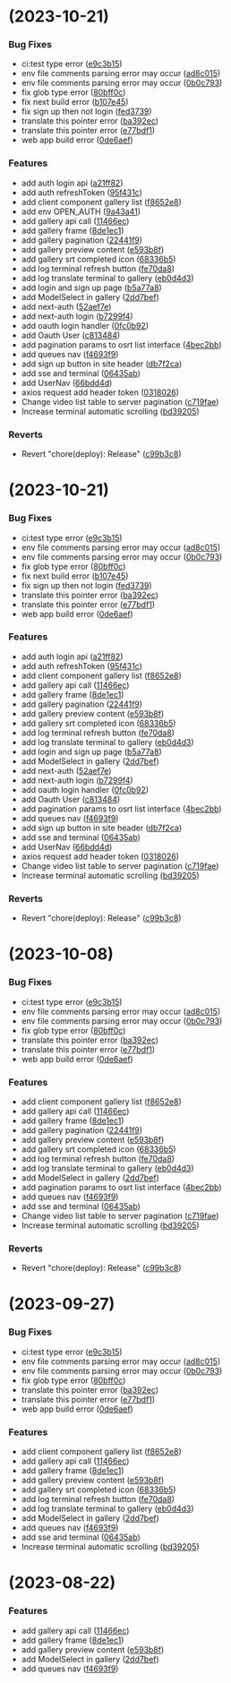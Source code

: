 # [](https://github.com/hqwuzhaoyi/gpt-subtitle/compare/v0.0.1...v) (2023-10-21)


### Bug Fixes

* ci:test type error ([e9c3b15](https://github.com/hqwuzhaoyi/gpt-subtitle/commit/e9c3b15bd82aa6f6f0b40e301686e0705c4247d1))
* env file comments parsing error may occur ([ad8c015](https://github.com/hqwuzhaoyi/gpt-subtitle/commit/ad8c015dff10650addf27404f6a328bbff0d7ff8))
* env file comments parsing error may occur ([0b0c793](https://github.com/hqwuzhaoyi/gpt-subtitle/commit/0b0c7931e426fc6adcc0cd7a8b90a1404adc2244))
* fix glob type error ([80bff0c](https://github.com/hqwuzhaoyi/gpt-subtitle/commit/80bff0c1655f04b0d24d235b502c2392e60d5331))
* fix next build error ([b107e45](https://github.com/hqwuzhaoyi/gpt-subtitle/commit/b107e45b38db798034924b5f49d639df99aa24f9))
* fix sign up then not login ([fed3739](https://github.com/hqwuzhaoyi/gpt-subtitle/commit/fed3739ed29c1f66e49a3665330c7e5997628b13))
* translate this pointer error ([ba392ec](https://github.com/hqwuzhaoyi/gpt-subtitle/commit/ba392ecac0550177fdd7693ec52fd00c2043dc28))
* translate this pointer error ([e77bdf1](https://github.com/hqwuzhaoyi/gpt-subtitle/commit/e77bdf1db82cca4887eeb99a6f02d0abd6b51b42))
* web app build error ([0de6aef](https://github.com/hqwuzhaoyi/gpt-subtitle/commit/0de6aef56171d687acba5761d9eb724435323bd6))


### Features

* add auth login api ([a21ff82](https://github.com/hqwuzhaoyi/gpt-subtitle/commit/a21ff820b4edee5b7ffbb762638bef3937c481e8))
* add auth refreshToken ([95f431c](https://github.com/hqwuzhaoyi/gpt-subtitle/commit/95f431c93cffd2e70b7e95ea526e9e6363ca0d3d))
* add client component gallery list ([f8652e8](https://github.com/hqwuzhaoyi/gpt-subtitle/commit/f8652e86f3d780f682290db9a6c62bb8bbf6b2f5))
* add env OPEN_AUTH ([9a43a41](https://github.com/hqwuzhaoyi/gpt-subtitle/commit/9a43a4136eb0f78b957a9c65f4aea77bbd66b362))
* add gallery api call ([11466ec](https://github.com/hqwuzhaoyi/gpt-subtitle/commit/11466ecabc108b0544bbe133e90833cf2a32f85f))
* add gallery frame ([8de1ec1](https://github.com/hqwuzhaoyi/gpt-subtitle/commit/8de1ec1e1ce2cf862c0b464b84e27c629555b224))
* add gallery pagination ([22441f9](https://github.com/hqwuzhaoyi/gpt-subtitle/commit/22441f9ad1646f333ab732d2cbf8419557e404df))
* add gallery preview content ([e593b8f](https://github.com/hqwuzhaoyi/gpt-subtitle/commit/e593b8ff254c387dffcda41891dd99870c32ea1a))
* add gallery srt completed icon ([68336b5](https://github.com/hqwuzhaoyi/gpt-subtitle/commit/68336b5f47fb7938f4c470740ca5bb8f8ddb62eb))
* add log terminal refresh button ([fe70da8](https://github.com/hqwuzhaoyi/gpt-subtitle/commit/fe70da8f9e51582884c29f12a80fa8aea97a9068))
* add log translate terminal to gallery ([eb0d4d3](https://github.com/hqwuzhaoyi/gpt-subtitle/commit/eb0d4d38a3b955d9da83d681267dc9ebb984ac4f))
* add login and sign up page ([b5a77a8](https://github.com/hqwuzhaoyi/gpt-subtitle/commit/b5a77a82471c01665013c0145dd01bb23c611372))
* add ModelSelect in gallery ([2dd7bef](https://github.com/hqwuzhaoyi/gpt-subtitle/commit/2dd7bef25c2ae67a3cdae127113d471a5ab75286))
* add next-auth ([52aef7e](https://github.com/hqwuzhaoyi/gpt-subtitle/commit/52aef7ed253f2ad7cffd681825b047992b4c846f))
* add next-auth login ([b7299f4](https://github.com/hqwuzhaoyi/gpt-subtitle/commit/b7299f4572b9b9891ab478379cb8fc8128a6a592))
* add oauth login handler ([0fc0b92](https://github.com/hqwuzhaoyi/gpt-subtitle/commit/0fc0b92d819975470a90d89493659ed04975f656))
* add Oauth User ([c813484](https://github.com/hqwuzhaoyi/gpt-subtitle/commit/c8134841aed1aa2e773c23ce9db26a41498d92d0))
* add pagination params to osrt list interface ([4bec2bb](https://github.com/hqwuzhaoyi/gpt-subtitle/commit/4bec2bb5ced03a58220bf59d3e2d5881806f853d))
* add queues nav ([f4693f9](https://github.com/hqwuzhaoyi/gpt-subtitle/commit/f4693f99cf92fd6b277079f3aad711617b408ef0))
* add sign up button in site header ([db7f2ca](https://github.com/hqwuzhaoyi/gpt-subtitle/commit/db7f2cab8b61164b9331a1cf9a38479ea1301854))
* add sse and terminal ([06435ab](https://github.com/hqwuzhaoyi/gpt-subtitle/commit/06435aba5824f49991fb09654a3cb3a7d01c7f8f))
* add UserNav ([66bdd4d](https://github.com/hqwuzhaoyi/gpt-subtitle/commit/66bdd4dfff3901cd53cac00ab346a2a76609ee49))
* axios request add header token ([0318026](https://github.com/hqwuzhaoyi/gpt-subtitle/commit/031802692345f7174734bdfb881b08842394d75e))
* Change video list table to server pagination ([c719fae](https://github.com/hqwuzhaoyi/gpt-subtitle/commit/c719faec9adf834055fd0d689df59b8ab0a8600b))
* Increase terminal automatic scrolling ([bd39205](https://github.com/hqwuzhaoyi/gpt-subtitle/commit/bd39205ad9d17fe88077123faf87b4ff9b44f312))


### Reverts

* Revert "chore(deploy): Release" ([c99b3c8](https://github.com/hqwuzhaoyi/gpt-subtitle/commit/c99b3c8724779bd0581fd8b76b4874ca214f42cd))



# [](https://github.com/hqwuzhaoyi/gpt-subtitle/compare/v0.0.1...v) (2023-10-21)


### Bug Fixes

* ci:test type error ([e9c3b15](https://github.com/hqwuzhaoyi/gpt-subtitle/commit/e9c3b15bd82aa6f6f0b40e301686e0705c4247d1))
* env file comments parsing error may occur ([ad8c015](https://github.com/hqwuzhaoyi/gpt-subtitle/commit/ad8c015dff10650addf27404f6a328bbff0d7ff8))
* env file comments parsing error may occur ([0b0c793](https://github.com/hqwuzhaoyi/gpt-subtitle/commit/0b0c7931e426fc6adcc0cd7a8b90a1404adc2244))
* fix glob type error ([80bff0c](https://github.com/hqwuzhaoyi/gpt-subtitle/commit/80bff0c1655f04b0d24d235b502c2392e60d5331))
* fix next build error ([b107e45](https://github.com/hqwuzhaoyi/gpt-subtitle/commit/b107e45b38db798034924b5f49d639df99aa24f9))
* fix sign up then not login ([fed3739](https://github.com/hqwuzhaoyi/gpt-subtitle/commit/fed3739ed29c1f66e49a3665330c7e5997628b13))
* translate this pointer error ([ba392ec](https://github.com/hqwuzhaoyi/gpt-subtitle/commit/ba392ecac0550177fdd7693ec52fd00c2043dc28))
* translate this pointer error ([e77bdf1](https://github.com/hqwuzhaoyi/gpt-subtitle/commit/e77bdf1db82cca4887eeb99a6f02d0abd6b51b42))
* web app build error ([0de6aef](https://github.com/hqwuzhaoyi/gpt-subtitle/commit/0de6aef56171d687acba5761d9eb724435323bd6))


### Features

* add auth login api ([a21ff82](https://github.com/hqwuzhaoyi/gpt-subtitle/commit/a21ff820b4edee5b7ffbb762638bef3937c481e8))
* add auth refreshToken ([95f431c](https://github.com/hqwuzhaoyi/gpt-subtitle/commit/95f431c93cffd2e70b7e95ea526e9e6363ca0d3d))
* add client component gallery list ([f8652e8](https://github.com/hqwuzhaoyi/gpt-subtitle/commit/f8652e86f3d780f682290db9a6c62bb8bbf6b2f5))
* add gallery api call ([11466ec](https://github.com/hqwuzhaoyi/gpt-subtitle/commit/11466ecabc108b0544bbe133e90833cf2a32f85f))
* add gallery frame ([8de1ec1](https://github.com/hqwuzhaoyi/gpt-subtitle/commit/8de1ec1e1ce2cf862c0b464b84e27c629555b224))
* add gallery pagination ([22441f9](https://github.com/hqwuzhaoyi/gpt-subtitle/commit/22441f9ad1646f333ab732d2cbf8419557e404df))
* add gallery preview content ([e593b8f](https://github.com/hqwuzhaoyi/gpt-subtitle/commit/e593b8ff254c387dffcda41891dd99870c32ea1a))
* add gallery srt completed icon ([68336b5](https://github.com/hqwuzhaoyi/gpt-subtitle/commit/68336b5f47fb7938f4c470740ca5bb8f8ddb62eb))
* add log terminal refresh button ([fe70da8](https://github.com/hqwuzhaoyi/gpt-subtitle/commit/fe70da8f9e51582884c29f12a80fa8aea97a9068))
* add log translate terminal to gallery ([eb0d4d3](https://github.com/hqwuzhaoyi/gpt-subtitle/commit/eb0d4d38a3b955d9da83d681267dc9ebb984ac4f))
* add login and sign up page ([b5a77a8](https://github.com/hqwuzhaoyi/gpt-subtitle/commit/b5a77a82471c01665013c0145dd01bb23c611372))
* add ModelSelect in gallery ([2dd7bef](https://github.com/hqwuzhaoyi/gpt-subtitle/commit/2dd7bef25c2ae67a3cdae127113d471a5ab75286))
* add next-auth ([52aef7e](https://github.com/hqwuzhaoyi/gpt-subtitle/commit/52aef7ed253f2ad7cffd681825b047992b4c846f))
* add next-auth login ([b7299f4](https://github.com/hqwuzhaoyi/gpt-subtitle/commit/b7299f4572b9b9891ab478379cb8fc8128a6a592))
* add oauth login handler ([0fc0b92](https://github.com/hqwuzhaoyi/gpt-subtitle/commit/0fc0b92d819975470a90d89493659ed04975f656))
* add Oauth User ([c813484](https://github.com/hqwuzhaoyi/gpt-subtitle/commit/c8134841aed1aa2e773c23ce9db26a41498d92d0))
* add pagination params to osrt list interface ([4bec2bb](https://github.com/hqwuzhaoyi/gpt-subtitle/commit/4bec2bb5ced03a58220bf59d3e2d5881806f853d))
* add queues nav ([f4693f9](https://github.com/hqwuzhaoyi/gpt-subtitle/commit/f4693f99cf92fd6b277079f3aad711617b408ef0))
* add sign up button in site header ([db7f2ca](https://github.com/hqwuzhaoyi/gpt-subtitle/commit/db7f2cab8b61164b9331a1cf9a38479ea1301854))
* add sse and terminal ([06435ab](https://github.com/hqwuzhaoyi/gpt-subtitle/commit/06435aba5824f49991fb09654a3cb3a7d01c7f8f))
* add UserNav ([66bdd4d](https://github.com/hqwuzhaoyi/gpt-subtitle/commit/66bdd4dfff3901cd53cac00ab346a2a76609ee49))
* axios request add header token ([0318026](https://github.com/hqwuzhaoyi/gpt-subtitle/commit/031802692345f7174734bdfb881b08842394d75e))
* Change video list table to server pagination ([c719fae](https://github.com/hqwuzhaoyi/gpt-subtitle/commit/c719faec9adf834055fd0d689df59b8ab0a8600b))
* Increase terminal automatic scrolling ([bd39205](https://github.com/hqwuzhaoyi/gpt-subtitle/commit/bd39205ad9d17fe88077123faf87b4ff9b44f312))


### Reverts

* Revert "chore(deploy): Release" ([c99b3c8](https://github.com/hqwuzhaoyi/gpt-subtitle/commit/c99b3c8724779bd0581fd8b76b4874ca214f42cd))



# [](https://github.com/hqwuzhaoyi/gpt-subtitle/compare/v0.0.1...v) (2023-10-08)


### Bug Fixes

* ci:test type error ([e9c3b15](https://github.com/hqwuzhaoyi/gpt-subtitle/commit/e9c3b15bd82aa6f6f0b40e301686e0705c4247d1))
* env file comments parsing error may occur ([ad8c015](https://github.com/hqwuzhaoyi/gpt-subtitle/commit/ad8c015dff10650addf27404f6a328bbff0d7ff8))
* env file comments parsing error may occur ([0b0c793](https://github.com/hqwuzhaoyi/gpt-subtitle/commit/0b0c7931e426fc6adcc0cd7a8b90a1404adc2244))
* fix glob type error ([80bff0c](https://github.com/hqwuzhaoyi/gpt-subtitle/commit/80bff0c1655f04b0d24d235b502c2392e60d5331))
* translate this pointer error ([ba392ec](https://github.com/hqwuzhaoyi/gpt-subtitle/commit/ba392ecac0550177fdd7693ec52fd00c2043dc28))
* translate this pointer error ([e77bdf1](https://github.com/hqwuzhaoyi/gpt-subtitle/commit/e77bdf1db82cca4887eeb99a6f02d0abd6b51b42))
* web app build error ([0de6aef](https://github.com/hqwuzhaoyi/gpt-subtitle/commit/0de6aef56171d687acba5761d9eb724435323bd6))


### Features

* add client component gallery list ([f8652e8](https://github.com/hqwuzhaoyi/gpt-subtitle/commit/f8652e86f3d780f682290db9a6c62bb8bbf6b2f5))
* add gallery api call ([11466ec](https://github.com/hqwuzhaoyi/gpt-subtitle/commit/11466ecabc108b0544bbe133e90833cf2a32f85f))
* add gallery frame ([8de1ec1](https://github.com/hqwuzhaoyi/gpt-subtitle/commit/8de1ec1e1ce2cf862c0b464b84e27c629555b224))
* add gallery pagination ([22441f9](https://github.com/hqwuzhaoyi/gpt-subtitle/commit/22441f9ad1646f333ab732d2cbf8419557e404df))
* add gallery preview content ([e593b8f](https://github.com/hqwuzhaoyi/gpt-subtitle/commit/e593b8ff254c387dffcda41891dd99870c32ea1a))
* add gallery srt completed icon ([68336b5](https://github.com/hqwuzhaoyi/gpt-subtitle/commit/68336b5f47fb7938f4c470740ca5bb8f8ddb62eb))
* add log terminal refresh button ([fe70da8](https://github.com/hqwuzhaoyi/gpt-subtitle/commit/fe70da8f9e51582884c29f12a80fa8aea97a9068))
* add log translate terminal to gallery ([eb0d4d3](https://github.com/hqwuzhaoyi/gpt-subtitle/commit/eb0d4d38a3b955d9da83d681267dc9ebb984ac4f))
* add ModelSelect in gallery ([2dd7bef](https://github.com/hqwuzhaoyi/gpt-subtitle/commit/2dd7bef25c2ae67a3cdae127113d471a5ab75286))
* add pagination params to osrt list interface ([4bec2bb](https://github.com/hqwuzhaoyi/gpt-subtitle/commit/4bec2bb5ced03a58220bf59d3e2d5881806f853d))
* add queues nav ([f4693f9](https://github.com/hqwuzhaoyi/gpt-subtitle/commit/f4693f99cf92fd6b277079f3aad711617b408ef0))
* add sse and terminal ([06435ab](https://github.com/hqwuzhaoyi/gpt-subtitle/commit/06435aba5824f49991fb09654a3cb3a7d01c7f8f))
* Change video list table to server pagination ([c719fae](https://github.com/hqwuzhaoyi/gpt-subtitle/commit/c719faec9adf834055fd0d689df59b8ab0a8600b))
* Increase terminal automatic scrolling ([bd39205](https://github.com/hqwuzhaoyi/gpt-subtitle/commit/bd39205ad9d17fe88077123faf87b4ff9b44f312))


### Reverts

* Revert "chore(deploy): Release" ([c99b3c8](https://github.com/hqwuzhaoyi/gpt-subtitle/commit/c99b3c8724779bd0581fd8b76b4874ca214f42cd))



# [](https://github.com/hqwuzhaoyi/gpt-subtitle/compare/v0.0.1...v) (2023-09-27)


### Bug Fixes

* ci:test type error ([e9c3b15](https://github.com/hqwuzhaoyi/gpt-subtitle/commit/e9c3b15bd82aa6f6f0b40e301686e0705c4247d1))
* env file comments parsing error may occur ([ad8c015](https://github.com/hqwuzhaoyi/gpt-subtitle/commit/ad8c015dff10650addf27404f6a328bbff0d7ff8))
* env file comments parsing error may occur ([0b0c793](https://github.com/hqwuzhaoyi/gpt-subtitle/commit/0b0c7931e426fc6adcc0cd7a8b90a1404adc2244))
* fix glob type error ([80bff0c](https://github.com/hqwuzhaoyi/gpt-subtitle/commit/80bff0c1655f04b0d24d235b502c2392e60d5331))
* translate this pointer error ([ba392ec](https://github.com/hqwuzhaoyi/gpt-subtitle/commit/ba392ecac0550177fdd7693ec52fd00c2043dc28))
* translate this pointer error ([e77bdf1](https://github.com/hqwuzhaoyi/gpt-subtitle/commit/e77bdf1db82cca4887eeb99a6f02d0abd6b51b42))
* web app build error ([0de6aef](https://github.com/hqwuzhaoyi/gpt-subtitle/commit/0de6aef56171d687acba5761d9eb724435323bd6))


### Features

* add client component gallery list ([f8652e8](https://github.com/hqwuzhaoyi/gpt-subtitle/commit/f8652e86f3d780f682290db9a6c62bb8bbf6b2f5))
* add gallery api call ([11466ec](https://github.com/hqwuzhaoyi/gpt-subtitle/commit/11466ecabc108b0544bbe133e90833cf2a32f85f))
* add gallery frame ([8de1ec1](https://github.com/hqwuzhaoyi/gpt-subtitle/commit/8de1ec1e1ce2cf862c0b464b84e27c629555b224))
* add gallery preview content ([e593b8f](https://github.com/hqwuzhaoyi/gpt-subtitle/commit/e593b8ff254c387dffcda41891dd99870c32ea1a))
* add gallery srt completed icon ([68336b5](https://github.com/hqwuzhaoyi/gpt-subtitle/commit/68336b5f47fb7938f4c470740ca5bb8f8ddb62eb))
* add log terminal refresh button ([fe70da8](https://github.com/hqwuzhaoyi/gpt-subtitle/commit/fe70da8f9e51582884c29f12a80fa8aea97a9068))
* add log translate terminal to gallery ([eb0d4d3](https://github.com/hqwuzhaoyi/gpt-subtitle/commit/eb0d4d38a3b955d9da83d681267dc9ebb984ac4f))
* add ModelSelect in gallery ([2dd7bef](https://github.com/hqwuzhaoyi/gpt-subtitle/commit/2dd7bef25c2ae67a3cdae127113d471a5ab75286))
* add queues nav ([f4693f9](https://github.com/hqwuzhaoyi/gpt-subtitle/commit/f4693f99cf92fd6b277079f3aad711617b408ef0))
* add sse and terminal ([06435ab](https://github.com/hqwuzhaoyi/gpt-subtitle/commit/06435aba5824f49991fb09654a3cb3a7d01c7f8f))
* Increase terminal automatic scrolling ([bd39205](https://github.com/hqwuzhaoyi/gpt-subtitle/commit/bd39205ad9d17fe88077123faf87b4ff9b44f312))



# [](https://github.com/hqwuzhaoyi/gpt-subtitle/compare/v0.0.1...v) (2023-08-22)


### Features

* add gallery api call ([11466ec](https://github.com/hqwuzhaoyi/gpt-subtitle/commit/11466ecabc108b0544bbe133e90833cf2a32f85f))
* add gallery frame ([8de1ec1](https://github.com/hqwuzhaoyi/gpt-subtitle/commit/8de1ec1e1ce2cf862c0b464b84e27c629555b224))
* add gallery preview content ([e593b8f](https://github.com/hqwuzhaoyi/gpt-subtitle/commit/e593b8ff254c387dffcda41891dd99870c32ea1a))
* add ModelSelect in gallery ([2dd7bef](https://github.com/hqwuzhaoyi/gpt-subtitle/commit/2dd7bef25c2ae67a3cdae127113d471a5ab75286))
* add queues nav ([f4693f9](https://github.com/hqwuzhaoyi/gpt-subtitle/commit/f4693f99cf92fd6b277079f3aad711617b408ef0))



